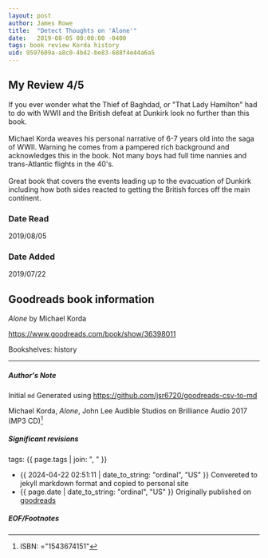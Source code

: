 ```yaml
---
layout: post
author: James Rowe
title:  "Detect Thoughts on 'Alone'"
date:   2019-08-05 00:00:00 -0400
tags: book review Korda history
uid: 9597609a-a8c0-4b42-be83-688f4e44a6a5
---
```


<!-- highly dependent on how you personally use jekyll templates, and how you want this to show up -->
<!-- escape any jekyll keys with double brackets -->

## My Review 4/5

If you ever wonder what the Thief of Baghdad, or "That Lady Hamilton" had to do with WWII and the British defeat at Dunkirk look no further than this book.<br/><br/>Michael Korda weaves his personal narrative of 6-7 years old into the saga of WWII. Warning he comes from a pampered rich background and acknowledges this in the book. Not many boys had full time nannies and trans-Atlantic flights in the 40's.<br/><br/>Great book that covers the events leading up to the evacuation of Dunkirk including how both sides reacted to getting the British forces off the main continent.

### Date Read
2019/08/05

### Date Added
2019/07/22

## Goodreads book information

*Alone* by Michael Korda

https://www.goodreads.com/book/show/36398011

Bookshelves: history

---

##### Author's Note

Initial `md` Generated using https://github.com/jsr6720/goodreads-csv-to-md

Michael Korda, *Alone*, John Lee Audible Studios on Brilliance Audio 2017 (MP3 CD)[^1]

##### Significant revisions

tags: {{ page.tags | join: ", " }} <!-- todo move this somewhere -->

- {{ 2024-04-22 02:51:11 | date_to_string: "ordinal", "US" }} Convereted to jekyll markdown format and copied to personal site
- {{ page.date | date_to_string: "ordinal", "US" }} Originally published on [goodreads](https://www.goodreads.com)

##### EOF/Footnotes

[^1]: ISBN: ="1543674151"